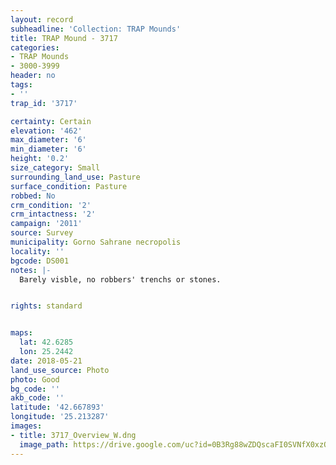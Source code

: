 ```yaml
---
layout: record
subheadline: 'Collection: TRAP Mounds'
title: TRAP Mound - 3717
categories:
- TRAP Mounds
- 3000-3999
header: no
tags:
- ''
trap_id: '3717'

certainty: Certain
elevation: '462'
max_diameter: '6'
min_diameter: '6'
height: '0.2'
size_category: Small
surrounding_land_use: Pasture
surface_condition: Pasture
robbed: No
crm_condition: '2'
crm_intactness: '2'
campaign: '2011'
source: Survey
municipality: Gorno Sahrane necropolis
locality: ''
bgcode: DS001
notes: |-
  Barely visble, no robbers' trenchs or stones.


rights: standard


maps:
  lat: 42.6285
  lon: 25.2442
date: 2018-05-21
land_use_source: Photo
photo: Good
bg_code: ''
akb_code: ''
latitude: '42.667893'
longitude: '25.213287'
images:
- title: 3717_Overview_W.dng
  image_path: https://drive.google.com/uc?id=0B3Rg88wZDQscaFI0SVNfX0xzQk0
---
```

